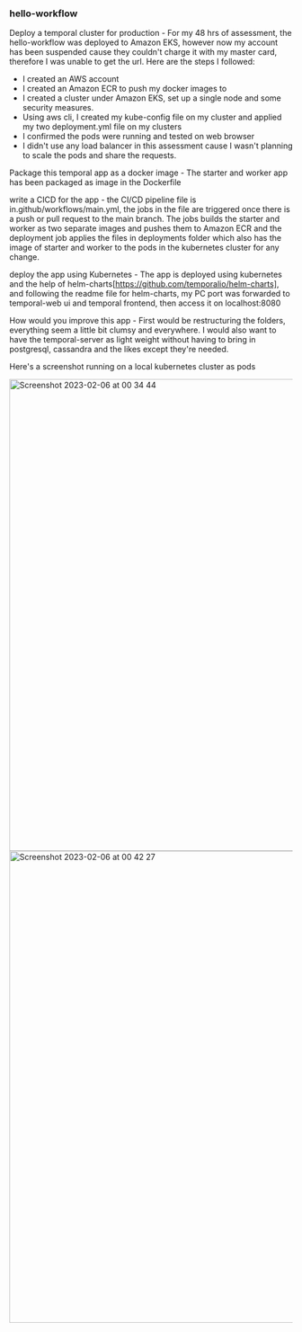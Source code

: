 ### hello-workflow

Deploy a temporal cluster for production - 
For my 48 hrs of assessment, the hello-workflow was deployed to Amazon EKS, however now my account has been suspended cause they couldn't charge it with my master card, therefore I was unable to get the url.
Here are the steps I followed:
- I created an AWS account
- I created an Amazon ECR to push my docker images to
- I created a cluster under Amazon EKS, set up a single node and some security measures.
- Using aws cli, I created my kube-config file on my cluster and applied my two deployment.yml file on my clusters
- I confirmed the pods were running and tested on web browser
- I didn't use any load balancer in this assessment cause I wasn't planning to scale the pods and share the requests.


Package this temporal app as a docker image - The starter and worker app has been packaged as image in the Dockerfile

write a CICD for the app - the CI/CD pipeline file is in.github/workflows/main.yml, the jobs in the file are triggered once there is a push or pull request to the main branch. The jobs builds the starter and worker as two separate images and pushes them to Amazon ECR and the deployment job applies the files in deployments folder which also has the image of starter and worker to the pods in the kubernetes cluster for any change.

deploy the app using Kubernetes - The app is deployed using kubernetes and the help of helm-charts[https://github.com/temporalio/helm-charts], and following the readme file for helm-charts, my PC port was forwarded to temporal-web ui and temporal frontend, then access it on localhost:8080

How would you improve this app - First would be restructuring the folders, everything seem a little bit clumsy and everywhere.
I would also want to have the temporal-server as light weight without having to bring in postgresql, cassandra and the likes except they're needed.

Here's a screenshot running on a local kubernetes cluster as pods
<div>
    <img width="840" alt="Screenshot 2023-02-06 at 00 34 44" src="https://user-images.githubusercontent.com/47679952/216852408-3ecb4040-0353-4355-a2c2-d760ab4aa939.png">
    <img width="840" alt="Screenshot 2023-02-06 at 00 42 27" src="https://user-images.githubusercontent.com/47679952/216852731-fa5a5b47-d553-4928-bc14-5e3f9d5e1166.png">
</div>
